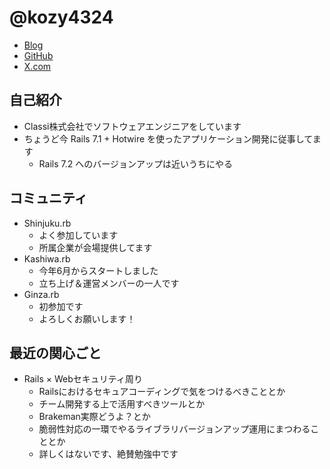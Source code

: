 # @kozy4324

- [Blog](https://zenn.dev/kozy4324)
- [GitHub](https://github.com/kozy4324)
- [X.com](https://x.com/kozy4324)

## 自己紹介

- Classi株式会社でソフトウェアエンジニアをしています
- ちょうど今 Rails 7.1 + Hotwire を使ったアプリケーション開発に従事してます
    - Rails 7.2 へのバージョンアップは近いうちにやる

## コミュニティ

- Shinjuku.rb
    - よく参加しています
    - 所属企業が会場提供してます
- Kashiwa.rb
    - 今年6月からスタートしました
    - 立ち上げ＆運営メンバーの一人です
- Ginza.rb
    - 初参加です
    - よろしくお願いします！

## 最近の関心ごと

- Rails × Webセキュリティ周り
    - Railsにおけるセキュアコーディングで気をつけるべきこととか
    - チーム開発する上で活用すべきツールとか
    - Brakeman実際どうよ？とか
    - 脆弱性対応の一環でやるライブラリバージョンアップ運用にまつわることとか
    - 詳しくはないです、絶賛勉強中です
